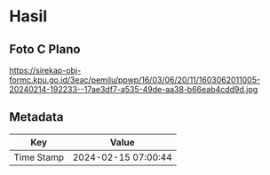 # Hasil

## Foto C Plano

https://sirekap-obj-formc.kpu.go.id/3eac/pemilu/ppwp/16/03/06/20/11/1603062011005-20240214-192233--17ae3df7-a535-49de-aa38-b66eab4cdd9d.jpg


## Metadata

| Key        | Value               |
| ---------- | ------------------- |
| Time Stamp | 2024-02-15 07:00:44 |




